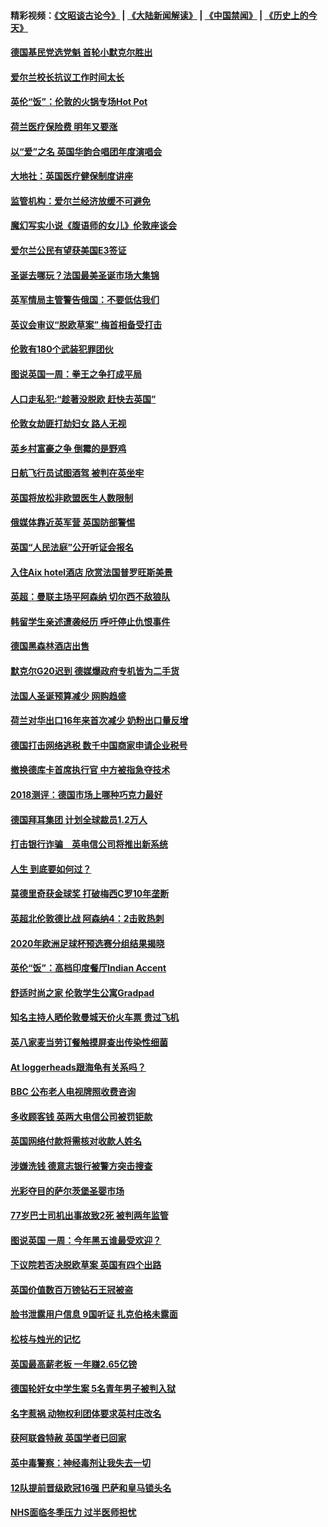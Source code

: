 #### 精彩视频：[《文昭谈古论今》](https://github.com/gfw-breaker/wenzhao/blob/master/README.md?t=12080931) | [《大陆新闻解读》](https://github.com/gfw-breaker/ntdtv-comedy/blob/master/README.md?t=12080931) | [《中国禁闻》](https://github.com/gfw-breaker/ntdtv-news/blob/master/README.md?t=12080931) | [《历史上的今天》](https://github.com/gfw-breaker/today-in-history/blob/master/README.md?t=12080931) 

#### [德国基民党选党魁 首轮小默克尔胜出](../pages/nsc974/n10897678.md?t=12080931) 

#### [爱尔兰校长抗议工作时间太长](../pages/nsc974/n10897164.md?t=12080931) 

#### [英伦“饭”：伦敦的火锅专场Hot Pot](../pages/nsc974/n10897146.md?t=12080931) 

#### [荷兰医疗保险费 明年又要涨](../pages/nsc974/n10897113.md?t=12080931) 

#### [以“爱”之名 英国华韵合唱团年度演唱会](../pages/nsc974/n10897132.md?t=12080931) 

#### [大地社：英国医疗健保制度讲座](../pages/nsc974/n10897109.md?t=12080931) 

#### [监管机构：爱尔兰经济放缓不可避免](../pages/nsc974/n10897047.md?t=12080931) 

#### [魔幻写实小说《腹语师的女儿》伦敦座谈会](../pages/nsc974/n10897070.md?t=12080931) 

#### [爱尔兰公民有望获美国E3签证](../pages/nsc974/n10896956.md?t=12080931) 

#### [圣诞去哪玩？法国最美圣诞市场大集锦](../pages/nsc974/n10895365.md?t=12080931) 

#### [英军情局主管警告俄国：不要低估我们](../pages/nsc974/n10895238.md?t=12080931) 

#### [英议会审议“脱欧草案” 梅首相备受打击](../pages/nsc974/n10895260.md?t=12080931) 

#### [伦敦有180个武装犯罪团伙](../pages/nsc974/n10895487.md?t=12080931) 

#### [图说英国一周：拳王之争打成平局](../pages/nsc974/n10895330.md?t=12080931) 

#### [人口走私犯:“趁著没脱欧 赶快去英国”](../pages/nsc974/n10895316.md?t=12080931) 

#### [伦敦女劫匪打劫妇女 路人无视](../pages/nsc974/n10895309.md?t=12080931) 

#### [英乡村富豪之争  倒霉的是野鸡](../pages/nsc974/n10895305.md?t=12080931) 

#### [日航飞行员试图酒驾  被判在英坐牢](../pages/nsc974/n10895291.md?t=12080931) 

#### [英国将放松非欧盟医生人数限制](../pages/nsc974/n10895286.md?t=12080931) 

#### [俄媒体靠近英军营 英国防部警惕](../pages/nsc974/n10895265.md?t=12080931) 

#### [英国“人民法庭”公开听证会报名](../pages/nsc974/n10895219.md?t=12080931) 

#### [入住Aix hotel酒店 欣赏法国普罗旺斯美景](../pages/nsc974/n10894800.md?t=12080931) 

#### [英超：曼联主场平阿森纳 切尔西不敌狼队](../pages/nsc974/n10893786.md?t=12080931) 

#### [韩留学生亲述遭袭经历 呼吁停止仇恨事件](../pages/nsc974/n10893538.md?t=12080931) 

#### [德国黑森林酒店出售](../pages/nsc974/n10893286.md?t=12080931) 

#### [默克尔G20迟到 德媒爆政府专机皆为二手货](../pages/nsc974/n10892503.md?t=12080931) 

#### [法国人圣诞预算减少 网购趋盛](../pages/nsc974/n10892541.md?t=12080931) 

#### [荷兰对华出口16年来首次减少 奶粉出口量反增](../pages/nsc974/n10892601.md?t=12080931) 

#### [德国打击网络逃税 数千中国商家申请企业税号](../pages/nsc974/n10892430.md?t=12080931) 

#### [撤换德库卡首席执行官 中方被指急夺技术](../pages/nsc974/n10891177.md?t=12080931) 

#### [2018测评：德国市场上哪种巧克力最好](../pages/nsc974/n10891102.md?t=12080931) 

#### [德国拜耳集团 计划全球裁员1.2万人](../pages/nsc974/n10891082.md?t=12080931) 

#### [打击银行诈骗　英电信公司将推出新系统](../pages/nsc974/n10890987.md?t=12080931) 

#### [人生 到底要如何过？](../pages/nsc974/n10890980.md?t=12080931) 

#### [莫德里奇获金球奖 打破梅西C罗10年垄断](../pages/nsc974/n10890252.md?t=12080931) 

#### [英超北伦敦德比战 阿森纳4：2击败热刺](../pages/nsc974/n10887322.md?t=12080931) 

#### [2020年欧洲足球杯预选赛分组结果揭晓](../pages/nsc974/n10887348.md?t=12080931) 

#### [英伦“饭”：高档印度餐厅Indian Accent](../pages/nsc974/n10887152.md?t=12080931) 

#### [舒适时尚之家 伦敦学生公寓Gradpad](../pages/nsc974/n10887125.md?t=12080931) 

#### [知名主持人晒伦敦曼城天价火车票 贵过飞机](../pages/nsc974/n10887062.md?t=12080931) 

#### [英八家麦当劳订餐触摸屏查出传染性细菌](../pages/nsc974/n10886684.md?t=12080931) 

#### [At loggerheads跟海龟有关系吗？](../pages/nsc974/n10883586.md?t=12080931) 

#### [BBC 公布老人电视牌照收费咨询](../pages/nsc974/n10883556.md?t=12080931) 

#### [多收顾客钱 英两大电信公司被罚钜款](../pages/nsc974/n10883526.md?t=12080931) 

#### [英国网络付款将需核对收款人姓名](../pages/nsc974/n10883510.md?t=12080931) 

#### [涉嫌洗钱 德意志银行被警方突击搜查](../pages/nsc974/n10881516.md?t=12080931) 

#### [光彩夺目的萨尔茨堡圣婴市场](../pages/nsc974/n10881904.md?t=12080931) 

#### [77岁巴士司机出事故致2死 被判两年监管](../pages/nsc974/n10881843.md?t=12080931) 

#### [图说英国 一周：今年黑五谁最受欢迎？](../pages/nsc974/n10881815.md?t=12080931) 

#### [下议院若否决脱欧草案 英国有四个出路](../pages/nsc974/n10881130.md?t=12080931) 

#### [英国价值数百万镑钻石王冠被盗](../pages/nsc974/n10881169.md?t=12080931) 

#### [脸书泄露用户信息 9国听证 扎克伯格未露面](../pages/nsc974/n10881125.md?t=12080931) 

#### [松枝与烛光的记忆](../pages/nsc974/n10881139.md?t=12080931) 

#### [英国最高薪老板 一年赚2.65亿镑](../pages/nsc974/n10881230.md?t=12080931) 

#### [德国轮奸女中学生案 5名青年男子被判入狱](../pages/nsc974/n10880979.md?t=12080931) 

#### [名字惹祸  动物权利团体要求英村庄改名](../pages/nsc974/n10881160.md?t=12080931) 

#### [获阿联酋特赦 英国学者已回家](../pages/nsc974/n10881153.md?t=12080931) 

#### [英中毒警察：神经毒剂让我失去一切](../pages/nsc974/n10881143.md?t=12080931) 

#### [12队提前晋级欧冠16强 巴萨和皇马锁头名](../pages/nsc974/n10880196.md?t=12080931) 

#### [NHS面临冬季压力 过半医师担忧](../pages/nsc974/n10879741.md?t=12080931) 

